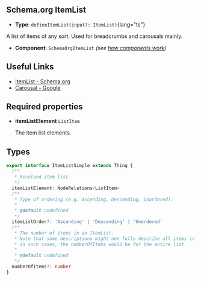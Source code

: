 ## Schema.org ItemList

- **Type**: `defineItemList(input?: ItemList)`{lang="ts"}

A list of items of any sort. Used for breadcrumbs and carousals mainly.

- **Component**: `SchemaOrgItemList` _(see [how components work](/guide/guides/components))_

## Useful Links

- [ItemList - Schema.org](https://schema.org/ItemList)
- [Carousal - Google](https://developers.google.com/search/docs/advanced/structured-data/carousel)

## Required properties

- **itemListElement** `ListItem`

  The item list elements.

## Types

```ts
export interface ItemListSimple extends Thing {
  /**
   * Resolved item list
   */
  itemListElement: NodeRelations<ListItem>
  /**
   * Type of ordering (e.g. Ascending, Descending, Unordered).
   *
   * @default undefined
   */
  itemListOrder?: 'Ascending' | 'Descending' | 'Unordered'
  /**
   * The number of items in an ItemList.
   * Note that some descriptions might not fully describe all items in a list (e.g., multi-page pagination);
   * in such cases, the numberOfItems would be for the entire list.
   *
   * @default undefined
   */
  numberOfItems?: number
}
```
